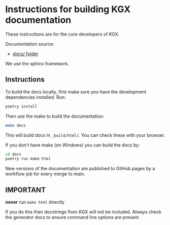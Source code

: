 # Instructions for building KGX documentation

These instructions are for the core developers of KGX.

Documentation source:

* [docs/ folder](https://github.com/biolink/kgx/tree/master/docs)

We use the sphinx framework.

## Instructions

To build the docs locally, first make sure you have the development dependencies installed.  Run:

```bash
poetry install
```

Then use the make to build the documentation:

```bash
make docs
```

This will build docs in `_build/html/`. You can check these with your browser.

If you don't have make (on Windows) you can build the docs by:

```bash
cd docs
poetry run make html
```

New versions of the documentation are published to GitHub pages by a workflow job for every merge to main.

## IMPORTANT

**never** run `make html` directly

If you do this then docstrings from KGX will not be included.
Always check the generator docs to ensure command line options are present.

